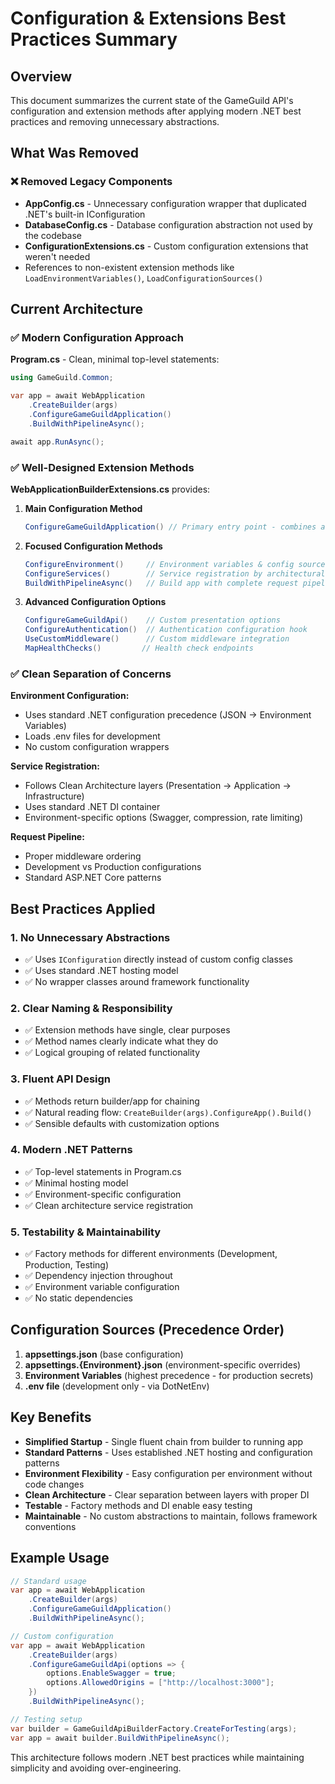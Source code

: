 # Configuration & Extensions Best Practices Summary

## Overview

This document summarizes the current state of the GameGuild API's configuration and extension methods after applying
modern .NET best practices and removing unnecessary abstractions.

## What Was Removed

### ❌ Removed Legacy Components

- **AppConfig.cs** - Unnecessary configuration wrapper that duplicated .NET's built-in IConfiguration
- **DatabaseConfig.cs** - Database configuration abstraction not used by the codebase
- **ConfigurationExtensions.cs** - Custom configuration extensions that weren't needed
- References to non-existent extension methods like `LoadEnvironmentVariables()`, `LoadConfigurationSources()`

## Current Architecture

### ✅ Modern Configuration Approach

**Program.cs** - Clean, minimal top-level statements:

```csharp
using GameGuild.Common;

var app = await WebApplication
    .CreateBuilder(args)
    .ConfigureGameGuildApplication()
    .BuildWithPipelineAsync();

await app.RunAsync();
```

### ✅ Well-Designed Extension Methods

**WebApplicationBuilderExtensions.cs** provides:

1. **Main Configuration Method**
   ```csharp
   ConfigureGameGuildApplication() // Primary entry point - combines all setup
   ```

2. **Focused Configuration Methods**
   ```csharp
   ConfigureEnvironment()     // Environment variables & config sources
   ConfigureServices()        // Service registration by architectural layer  
   BuildWithPipelineAsync()   // Build app with complete request pipeline
   ```

3. **Advanced Configuration Options**
   ```csharp
   ConfigureGameGuildApi()    // Custom presentation options
   ConfigureAuthentication()  // Authentication configuration hook
   UseCustomMiddleware()      // Custom middleware integration
   MapHealthChecks()         // Health check endpoints
   ```

### ✅ Clean Separation of Concerns

**Environment Configuration:**

- Uses standard .NET configuration precedence (JSON → Environment Variables)
- Loads .env files for development
- No custom configuration wrappers

**Service Registration:**

- Follows Clean Architecture layers (Presentation → Application → Infrastructure)
- Uses standard .NET DI container
- Environment-specific options (Swagger, compression, rate limiting)

**Request Pipeline:**

- Proper middleware ordering
- Development vs Production configurations
- Standard ASP.NET Core patterns

## Best Practices Applied

### 1. **No Unnecessary Abstractions**

- ✅ Uses `IConfiguration` directly instead of custom config classes
- ✅ Uses standard .NET hosting model
- ✅ No wrapper classes around framework functionality

### 2. **Clear Naming & Responsibility**

- ✅ Extension methods have single, clear purposes
- ✅ Method names clearly indicate what they do
- ✅ Logical grouping of related functionality

### 3. **Fluent API Design**

- ✅ Methods return builder/app for chaining
- ✅ Natural reading flow: `CreateBuilder(args).ConfigureApp().Build()`
- ✅ Sensible defaults with customization options

### 4. **Modern .NET Patterns**

- ✅ Top-level statements in Program.cs
- ✅ Minimal hosting model
- ✅ Environment-specific configuration
- ✅ Clean architecture service registration

### 5. **Testability & Maintainability**

- ✅ Factory methods for different environments (Development, Production, Testing)
- ✅ Dependency injection throughout
- ✅ Environment variable configuration
- ✅ No static dependencies

## Configuration Sources (Precedence Order)

1. **appsettings.json** (base configuration)
2. **appsettings.{Environment}.json** (environment-specific overrides)
3. **Environment Variables** (highest precedence - for production secrets)
4. **.env file** (development only - via DotNetEnv)

## Key Benefits

- **Simplified Startup** - Single fluent chain from builder to running app
- **Standard Patterns** - Uses established .NET hosting and configuration patterns
- **Environment Flexibility** - Easy configuration per environment without code changes
- **Clean Architecture** - Clear separation between layers with proper DI
- **Testable** - Factory methods and DI enable easy testing
- **Maintainable** - No custom abstractions to maintain, follows framework conventions

## Example Usage

```csharp
// Standard usage
var app = await WebApplication
    .CreateBuilder(args)
    .ConfigureGameGuildApplication()
    .BuildWithPipelineAsync();

// Custom configuration
var app = await WebApplication
    .CreateBuilder(args)
    .ConfigureGameGuildApi(options => {
        options.EnableSwagger = true;
        options.AllowedOrigins = ["http://localhost:3000"];
    })
    .BuildWithPipelineAsync();

// Testing setup
var builder = GameGuildApiBuilderFactory.CreateForTesting(args);
var app = await builder.BuildWithPipelineAsync();
```

This architecture follows modern .NET best practices while maintaining simplicity and avoiding over-engineering.
